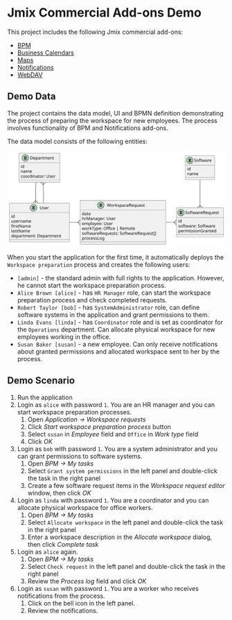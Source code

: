 # Jmix Commercial Add-ons Demo

This project includes the following Jmix commercial add-ons:

- [BPM](https://www.jmix.io/marketplace/bpm/)
- [Business Calendars](https://www.jmix.io/marketplace/business-calendars/)
- [Maps](https://www.jmix.io/marketplace/maps/)
- [Notifications](https://www.jmix.io/marketplace/notifications/)
- [WebDAV](https://www.jmix.io/marketplace/webdav/)

## Demo Data

The project contains the data model, UI and BPMN definition demonstrating the process of preparing the workspace for new employees. The process involves functionality of BPM and Notifications add-ons.

The data model consists of the following entities:

![](doc/data-model.svg)

When you start the application for the first time, it automatically deploys the `Workspace preparation` process and creates the following users:

- `[admin]` - the standard admin with full rights to the application. However, he cannot start the workspace preparation process.
- `Alice Brown [alice]` - has `HR Manager` role, can start the workspace preparation process and check completed requests.
- `Robert Taylor [bob]` - has `SystemAdministrator` role, can define software systems in the application and grant permissions to them.
- `Linda Evans [linda]` - has `Coordinator` role and is set as coordinator for the `Operations` department. Can allocate physical workspace for new employees working in the office.
- `Susan Baker [susan]` - a new employee. Can only receive notifications about granted permissions and allocated workspace sent to her by the process.

## Demo Scenario

1. Run the application
2. Login as `alice` with password `1`. You are an HR manager and you can start workspace preparation processes.
   1. Open _Application -> Workspace requests_
   2. Click _Start workspace preparation process_ button
   3. Select `susan` in _Employee_ field and `Office` in _Work type_ field
   4. Click _OK_
3. Login as `bob` with password `1`. You are a system administrator and you can grant permissions to software systems.
   1. Open _BPM -> My tasks_
   2. Select `Grant system permissions` in the left panel and double-click the task in the right panel
   3. Create a few software request items in the _Workspace request editor_ window, then click _OK_
4. Login as `linda` with password `1`. You are a coordinator and you can allocate physical workspace for office workers.
   1. Open _BPM -> My tasks_
   2. Select `Allocate workspace` in the left panel and double-click the task in the right panel
   3. Enter a workspace description in the _Allocate workspace_ dialog, then click _Complete task_
5. Login as `alice` again. 
   1. Open _BPM -> My tasks_
   2. Select `Check request` in the left panel and double-click the task in the right panel
   3. Review the _Process log_ field and click _OK_
6. Login as `susan` with password `1`. You are a worker who receives notifications from the process.
   1. Click on the bell icon in the left panel.
   2. Review the notifications.
